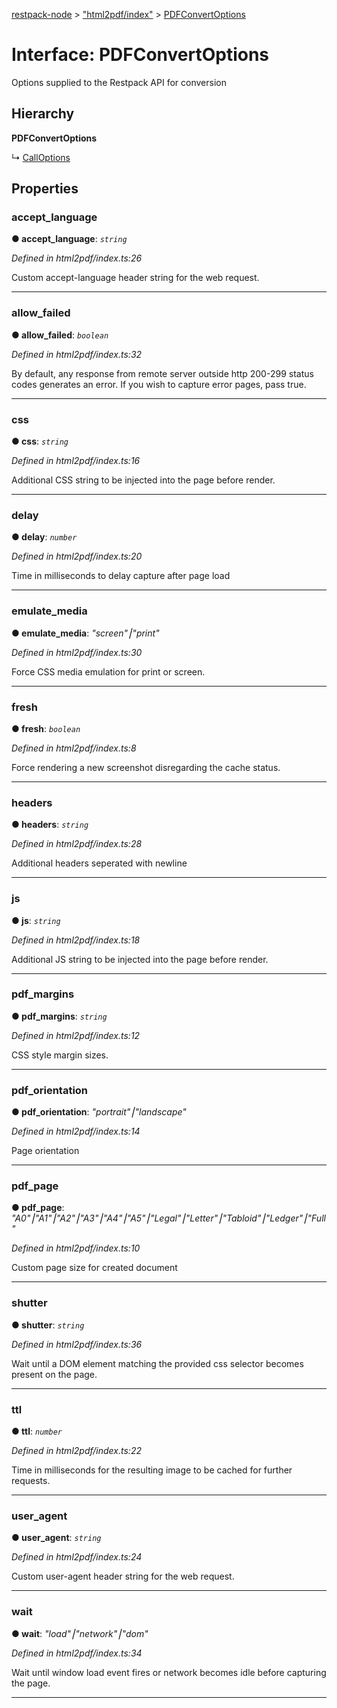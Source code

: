 [restpack-node](../README.md) > ["html2pdf/index"](../modules/_html2pdf_index_.md) > [PDFConvertOptions](../interfaces/_html2pdf_index_.pdfconvertoptions.md)



# Interface: PDFConvertOptions


Options supplied to the Restpack API for conversion

## Hierarchy

**PDFConvertOptions**

↳  [CallOptions](_html2pdf_index_.calloptions.md)









## Properties
<a id="accept_language"></a>

###  accept_language

**●  accept_language**:  *`string`* 

*Defined in html2pdf/index.ts:26*



Custom accept-language header string for the web request.




___

<a id="allow_failed"></a>

###  allow_failed

**●  allow_failed**:  *`boolean`* 

*Defined in html2pdf/index.ts:32*



By default, any response from remote server outside http 200-299 status codes generates an error. If you wish to capture error pages, pass true.




___

<a id="css"></a>

###  css

**●  css**:  *`string`* 

*Defined in html2pdf/index.ts:16*



Additional CSS string to be injected into the page before render.




___

<a id="delay"></a>

###  delay

**●  delay**:  *`number`* 

*Defined in html2pdf/index.ts:20*



Time in milliseconds to delay capture after page load




___

<a id="emulate_media"></a>

###  emulate_media

**●  emulate_media**:  *"screen"⎮"print"* 

*Defined in html2pdf/index.ts:30*



Force CSS media emulation for print or screen.




___

<a id="fresh"></a>

###  fresh

**●  fresh**:  *`boolean`* 

*Defined in html2pdf/index.ts:8*



Force rendering a new screenshot disregarding the cache status.




___

<a id="headers"></a>

###  headers

**●  headers**:  *`string`* 

*Defined in html2pdf/index.ts:28*



Additional headers seperated with newline




___

<a id="js"></a>

###  js

**●  js**:  *`string`* 

*Defined in html2pdf/index.ts:18*



Additional JS string to be injected into the page before render.




___

<a id="pdf_margins"></a>

###  pdf_margins

**●  pdf_margins**:  *`string`* 

*Defined in html2pdf/index.ts:12*



CSS style margin sizes.




___

<a id="pdf_orientation"></a>

###  pdf_orientation

**●  pdf_orientation**:  *"portrait"⎮"landscape"* 

*Defined in html2pdf/index.ts:14*



Page orientation




___

<a id="pdf_page"></a>

###  pdf_page

**●  pdf_page**:  *"A0"⎮"A1"⎮"A2"⎮"A3"⎮"A4"⎮"A5"⎮"Legal"⎮"Letter"⎮"Tabloid"⎮"Ledger"⎮"Full"* 

*Defined in html2pdf/index.ts:10*



Custom page size for created document




___

<a id="shutter"></a>

###  shutter

**●  shutter**:  *`string`* 

*Defined in html2pdf/index.ts:36*



Wait until a DOM element matching the provided css selector becomes present on the page.




___

<a id="ttl"></a>

###  ttl

**●  ttl**:  *`number`* 

*Defined in html2pdf/index.ts:22*



Time in milliseconds for the resulting image to be cached for further requests.




___

<a id="user_agent"></a>

###  user_agent

**●  user_agent**:  *`string`* 

*Defined in html2pdf/index.ts:24*



Custom user-agent header string for the web request.




___

<a id="wait"></a>

###  wait

**●  wait**:  *"load"⎮"network"⎮"dom"* 

*Defined in html2pdf/index.ts:34*



Wait until window load event fires or network becomes idle before capturing the page.




___


